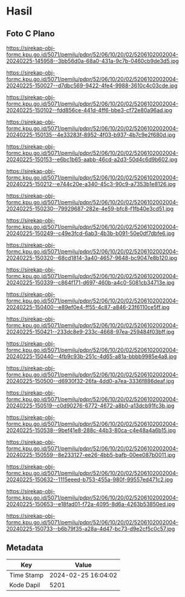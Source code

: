 # Hasil

## Foto C Plano

https://sirekap-obj-formc.kpu.go.id/5071/pemilu/pdpr/52/06/10/20/02/5206102002004-20240225-145958--3bb56d0a-68a0-431a-9c7b-0460cb9de3d5.jpg

https://sirekap-obj-formc.kpu.go.id/5071/pemilu/pdpr/52/06/10/20/02/5206102002004-20240225-150027--d7dbc569-9422-4fe4-9988-3610c4c03cde.jpg

https://sirekap-obj-formc.kpu.go.id/5071/pemilu/pdpr/52/06/10/20/02/5206102002004-20240225-150102--fdd856ce-441d-4ff6-bbe3-cf72e80a96ad.jpg

https://sirekap-obj-formc.kpu.go.id/5071/pemilu/pdpr/52/06/10/20/02/5206102002004-20240225-150135--4e33283f-8952-4f03-b937-4b7c9e2f680d.jpg

https://sirekap-obj-formc.kpu.go.id/5071/pemilu/pdpr/52/06/10/20/02/5206102002004-20240225-150153--e6bc1b65-aabb-46cd-a2d3-50d4c6d9b602.jpg

https://sirekap-obj-formc.kpu.go.id/5071/pemilu/pdpr/52/06/10/20/02/5206102002004-20240225-150212--e744c20e-a340-45c3-90c9-a7353b1e8126.jpg

https://sirekap-obj-formc.kpu.go.id/5071/pemilu/pdpr/52/06/10/20/02/5206102002004-20240225-150230--79929687-282e-4e59-bfc8-f1fb40e3cd51.jpg

https://sirekap-obj-formc.kpu.go.id/5071/pemilu/pdpr/52/06/10/20/02/5206102002004-20240225-150249--c49e3fcd-6ab3-4b3b-b091-50e0df7dbfe6.jpg

https://sirekap-obj-formc.kpu.go.id/5071/pemilu/pdpr/52/06/10/20/02/5206102002004-20240225-150320--68cd1814-3a40-4657-9648-bc9047e8b120.jpg

https://sirekap-obj-formc.kpu.go.id/5071/pemilu/pdpr/52/06/10/20/02/5206102002004-20240225-150339--c864f171-d697-460b-a4c0-5081cb34713e.jpg

https://sirekap-obj-formc.kpu.go.id/5071/pemilu/pdpr/52/06/10/20/02/5206102002004-20240225-150400--e89ef0e4-ff55-4c87-a846-23f6110ce5ff.jpg

https://sirekap-obj-formc.kpu.go.id/5071/pemilu/pdpr/52/06/10/20/02/5206102002004-20240225-150421--233dc8e9-233c-4668-97ea-259484f03bff.jpg

https://sirekap-obj-formc.kpu.go.id/5071/pemilu/pdpr/52/06/10/20/02/5206102002004-20240225-150440--4fb9c93b-251c-4d65-a81a-bbbb9985e4a8.jpg

https://sirekap-obj-formc.kpu.go.id/5071/pemilu/pdpr/52/06/10/20/02/5206102002004-20240225-150500--d6930f32-26fa-4dd0-a7ea-3336f886deaf.jpg

https://sirekap-obj-formc.kpu.go.id/5071/pemilu/pdpr/52/06/10/20/02/5206102002004-20240225-150519--c0d90276-6772-4672-a8b0-a13dcb91fc3b.jpg

https://sirekap-obj-formc.kpu.go.id/5071/pemilu/pdpr/52/06/10/20/02/5206102002004-20240225-150538--9bef41e8-288c-44b3-80ca-c4e48a4a6b15.jpg

https://sirekap-obj-formc.kpu.go.id/5071/pemilu/pdpr/52/06/10/20/02/5206102002004-20240225-150559--8e233127-ee26-4bb5-bafb-00ee087b0011.jpg

https://sirekap-obj-formc.kpu.go.id/5071/pemilu/pdpr/52/06/10/20/02/5206102002004-20240225-150632--1115eeed-b753-455a-980f-99557ed471c2.jpg

https://sirekap-obj-formc.kpu.go.id/5071/pemilu/pdpr/52/06/10/20/02/5206102002004-20240225-150653--e18fad01-f72a-4095-8d6a-4263b53850ed.jpg

https://sirekap-obj-formc.kpu.go.id/5071/pemilu/pdpr/52/06/10/20/02/5206102002004-20240225-150733--b6b79f35-a28a-4d47-bc73-d9e2cf5c0c57.jpg


## Metadata

| Key        | Value               |
| ---------- | ------------------- |
| Time Stamp | 2024-02-25 16:04:02 |
| Kode Dapil | 5201                |



